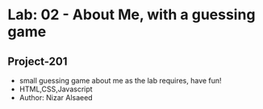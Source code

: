 
# Lab: 02 - About Me, with a guessing game
## Project-201

- small guessing game about me as the lab requires, have fun!
- HTML,CSS,Javascript
- Author: Nizar Alsaeed


